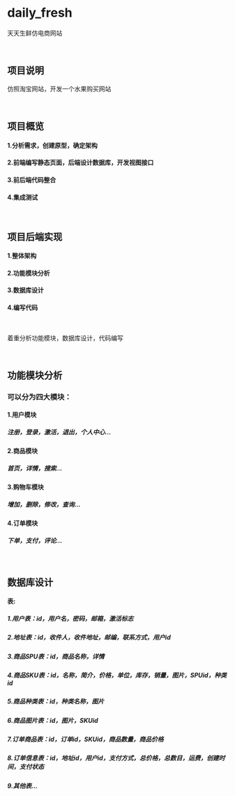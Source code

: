 # daily_fresh
天天生鲜仿电商网站

<br>

## 项目说明
仿照淘宝网站，开发一个水果购买网站

<br>

## 项目概览
#### 1.分析需求，创建原型，确定架构
#### 2.前端编写静态页面，后端设计数据库，开发视图接口
#### 3.前后端代码整合
#### 4.集成测试

<br>

## 项目后端实现
#### 1.整体架构
#### 2.功能模块分析
#### 3.数据库设计
#### 4.编写代码

<br>

着重分析功能模块，数据库设计，代码编写

<br>

## 功能模块分析
### 可以分为四大模块：
#### 1.用户模块
##### 注册，登录，激活，退出，个人中心...
#### 2.商品模块
##### 首页，详情，搜索...
#### 3.购物车模块
##### 增加，删除，修改，查询...
#### 4.订单模块
##### 下单，支付，评论...

<br>

## 数据库设计
#### 表:
##### 1.用户表：id，用户名，密码，邮箱，激活标志
##### 2.地址表：id，收件人，收件地址，邮编，联系方式，用户id
##### 3.商品SPU表：id，商品名称，详情
##### 4.商品SKU表：id，名称，简介，价格，单位，库存，销量，图片，SPUid，种类id
##### 5.商品种类表：id，种类名称，图片
##### 6.商品图片表：id，图片，SKUid
##### 7.订单商品表：id，订单id，SKUid，商品数量，商品价格
##### 8.订单信息表：id，地址id，用户id，支付方式，总价格，总数目，运费，创建时间，支付状态
##### 9.其他表...

